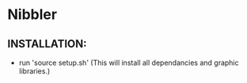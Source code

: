 # Nibbler

## INSTALLATION:
* run 'source setup.sh' (This will install all dependancies and graphic libraries.)
